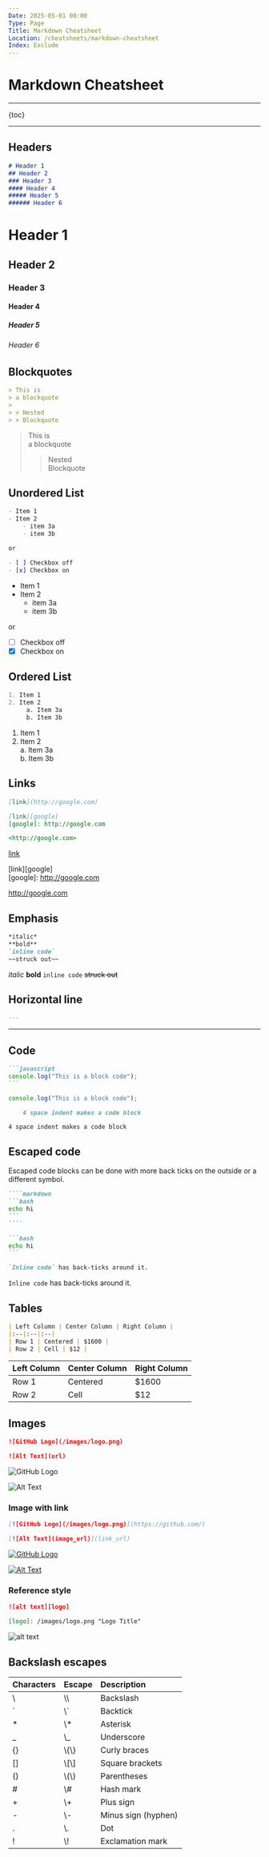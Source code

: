```yaml
---
Date: 2025-05-01 00:00
Type: Page
Title: Markdown Cheatsheet
Location: /cheatsheets/markdown-cheatsheet
Index: Exclude
---
```


# Markdown Cheatsheet

---

{toc}

---
## Headers

```markdown
# Header 1
## Header 2
### Header 3
#### Header 4
##### Header 5
###### Header 6
```

# Header 1
## Header 2
### Header 3
#### Header 4
##### Header 5
###### Header 6

## Blockquotes

```markdown
> This is  
> a blockquote
>
> > Nested  
> > Blockquote
```

> This is  
> a blockquote
>
> > Nested  
> > Blockquote

## Unordered List

```markdown
- Item 1
- Item 2
    - item 3a
    - item 3b

or

- [ ] Checkbox off
- [x] Checkbox on
```

- Item 1
- Item 2
    - item 3a
    - item 3b

or

- [ ] Checkbox off
- [x] Checkbox on

## Ordered List

```markdown
1. Item 1
2. Item 2  
     a. Item 3a  
     b. Item 3b
```

1. Item 1
2. Item 2  
     a. Item 3a  
     b. Item 3b

## Links

```markdown
[link](http://google.com)

[link][google]  
[google]: http://google.com

<http://google.com>
```

[link](http://google.com)

[link][google]  
[google]: http://google.com

<http://google.com>

## Emphasis

```markdown
*italic*
**bold**  
`inline code`
~~struck out~~
```

*italic*
**bold**
`inline code`
~~struck out~~

## Horizontal line

```markdown
---
```

---

## Code

````markdown
```javascript
console.log("This is a block code");
```
````

```javascript
console.log("This is a block code");
```

```markdown
    4 space indent makes a code block
```

    4 space indent makes a code block

## Escaped code

Escaped code blocks can be done with more back ticks on the outside or a different symbol.

`````markdown
````markdown
```bash
echo hi
```
````
`````

````markdown
```bash
echo hi
```
````

```markdown
`Inline code` has back-ticks around it.
```

`Inline code` has back-ticks around it.

## Tables

```markdown
| Left Column | Center Column | Right Column |
|:--|:--|:--|
| Row 1 | Centered | $1600 |
| Row 2 | Cell | $12 |
```

| Left Column | Center Column | Right Column |
|:--|:--|:--|
| Row 1 | Centered | $1600 |
| Row 2 | Cell | $12 |

## Images

```markdown
![GitHub Logo](/images/logo.png)

![Alt Text](url)
```

![GitHub Logo](/images/logo.png)

![Alt Text](url)

### Image with link

```markdown
[![GitHub Logo](/images/logo.png)](https://github.com/)

[![Alt Text](image_url)](link_url)
```

[![GitHub Logo](/images/logo.png)](https://github.com/)

[![Alt Text](image_url)](link_url)

### Reference style

```markdown
![alt text][logo]

[logo]: /images/logo.png "Logo Title"
```

![alt text][logo]

[logo]: /images/logo.png "Logo Title"

## Backslash escapes

| Characters | Escape | Description |
|:--|:--|:--|
| \ | \\\ | Backslash |
| \` | \\` | Backtick |
| * | \\* | Asterisk |
| _ | \\_ | Underscore |
| {} | 	\\{\\} | Curly braces |
| [] | \\[\\] | Square brackets |
| () | \\(\\) | Parentheses |
| # | \\# | Hash mark |
| + | \\+ | Plus sign |
| - | \\- | Minus sign (hyphen) |
| . | \\. | Dot |
| ! | \\! | Exclamation mark |
